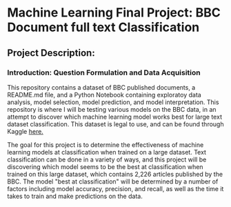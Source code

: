 # Machine Learning Final Project: BBC Document full text Classification

## Project Description:

### Introduction: Question Formulation and Data Acquisition

This repository contains a dataset of BBC published documents, a README.md file, and a Python Notebook containing exploratoy data analysis, model selection, model prediction, and model interpretation. This repository is where I will be testing various models on the BBC data, in an attempt to discover which machine learning model works best for large text dataset classification. This dataset is legal to use, and can be found through Kaggle [here.](https://www.kaggle.com/datasets/alfathterry/bbc-full-text-document-classification/data)

The goal for this project is to determine the effectiveness of machine learning models at classification when trained on a large dataset. Text classification can be done in a variety of ways, and this project will be discovering which model seems to be the best at classification when trained on this large dataset, which contains 2,226 articles published by the BBC. The model "best at classification" will be determined by a number of factors including model accuracy, precision, and recall, as well as the time it takes to train and make predictions on the data.

